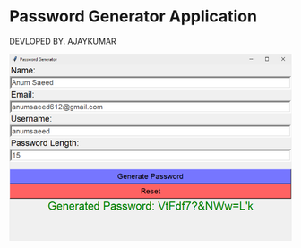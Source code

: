 # Password Generator Application



DEVLOPED BY. AJAYKUMAR


![Password Generator Application](pswd-gen.png)
